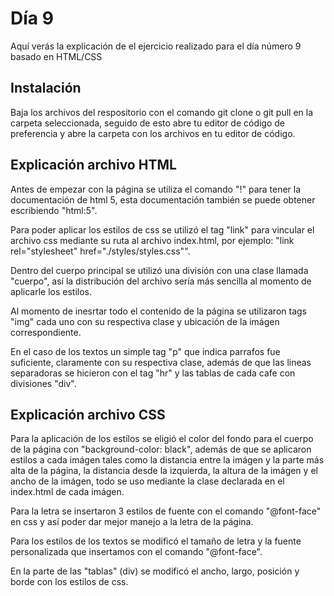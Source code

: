 # Día 9

Aquí verás la explicación de el ejercicio realizado para el día número 9 basado en HTML/CSS

## Instalación

Baja los archivos del respositorio con el comando git clone o git pull en la carpeta seleccionada, seguido de esto abre tu editor de código de preferencia y abre la carpeta con los archivos en tu editor de código.

## Explicación archivo HTML

Antes de empezar con la página se utiliza el comando "!" para tener la documentación de html 5, esta documentación también se puede obtener escribiendo "html:5".

Para poder aplicar los estilos de css se utilizó el tag "link" para vincular el archivo css mediante su ruta al archivo index.html, por ejemplo: "link rel="stylesheet" href="./styles/styles.css"".

Dentro del cuerpo principal se utilizó una división con una clase llamada "cuerpo", así la distribución del archivo sería más sencilla al momento de aplicarle los estilos.

Al momento de inesrtar todo el contenido de la página se utilizaron tags "img" cada uno con su respectiva clase y ubicación de la imágen correspondiente.

En el caso de los textos un simple tag "p" que indica parrafos fue suficiente, claramente con su respectiva clase, además de que las lineas separadoras se hicieron con el tag "hr" y las tablas de cada cafe con divisiones "div".

## Explicación archivo CSS

Para la aplicación de los estilos se eligió el color del fondo para el cuerpo de la página con "background-color: black", además de que se aplicaron estilos a cada imágen tales como la distancia entre la imágen y la parte más alta de la página, la distancia desde la izquierda, la altura de la imágen y el ancho de la imágen, todo se uso mediante la clase declarada en el index.html de cada imágen.

Para la letra se insertaron 3 estilos de fuente con el comando "@font-face" en css y así poder dar mejor manejo a la letra de la página.

Para los estilos de los textos se modificó el tamaño de letra y la fuente personalizada que insertamos con el comando "@font-face".

En la parte de las "tablas" (div) se modificó el ancho, largo, posición y borde con los estilos de css.